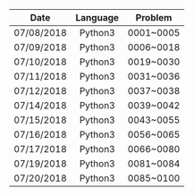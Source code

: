 | Date          | Language      | Problem   |
| :-----------: | :-----------: | :-------: |
| 07/08/2018    | Python3       | 0001~0005 |
| 07/09/2018    | Python3       | 0006~0018 |
| 07/10/2018    | Python3       | 0019~0030 |
| 07/11/2018    | Python3       | 0031~0036 |
| 07/12/2018    | Python3       | 0037~0038 |
| 07/14/2018    | Python3       | 0039~0042 |
| 07/15/2018    | Python3       | 0043~0055 |
| 07/16/2018    | Python3       | 0056~0065 |
| 07/17/2018    | Python3       | 0066~0080 |
| 07/19/2018    | Python3       | 0081~0084 |
| 07/20/2018    | Python3       | 0085~0100 |

